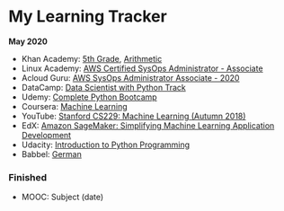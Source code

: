 # My Learning Tracker
  
**May 2020**
* Khan Academy: [5th Grade](https://www.khanacademy.org/math/cc-fifth-grade-math), [Arithmetic](https://www.khanacademy.org/math/arithmetic)
* Linux Academy: [AWS Certified SysOps Administrator - Associate](https://linuxacademy.com/cp/modules/view/id/364)
* Acloud Guru: [AWS SysOps Administrator Associate - 2020](https://learn.acloud.guru/course/aws-certified-sysops-administrator-associate/dashboard)
* DataCamp: [Data Scientist with Python Track](https://learn.datacamp.com/career-tracks/data-scientist-with-python)
* Udemy: [Complete Python Bootcamp](https://www.udemy.com/course/complete-python-bootcamp/)
* Coursera: [Machine Learning](https://www.coursera.org/learn/machine-learning/home/welcome)
* YouTube: [Stanford CS229: Machine Learning (Autumn 2018)](https://www.youtube.com/playlist?list=PLoROMvodv4rMiGQp3WXShtMGgzqpfVfbU)
* EdX: [Amazon SageMaker: Simplifying Machine Learning Application Development](https://courses.edx.org/courses/course-v1:AWS+OTP-AWSD4+3T2018/course/)
* Udacity: [Introduction to Python Programming](https://www.udacity.com/course/introduction-to-python--ud1110)
* Babbel: [German](https://my.babbel.com)
  
### Finished
* MOOC: Subject (date)